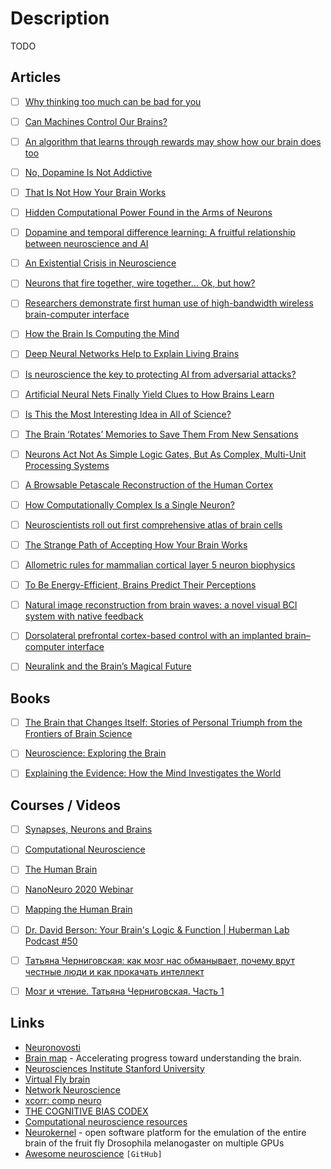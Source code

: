 # Description

TODO


## Articles

- [ ] [Why thinking too much can be bad for you](https://www.economist.com/1843/2012/12/29/why-thinking-too-much-can-be-bad-for-you)
- [ ] [Can Machines Control Our Brains?](https://www.quantamagazine.org/how-brain-computer-interface-technology-is-different-from-mind-control-20210517/)
- [ ] [An algorithm that learns through rewards may show how our brain does too](https://www.technologyreview.com/2020/01/15/130868/deepmind-ai-reiforcement-learning-reveals-dopamine-neurons-in-brain/)
- [ ] [No, Dopamine Is Not Addictive](https://www.psychologytoday.com/intl/blog/women-who-stray/201701/no-dopamine-is-not-addictive)
- [ ] [That Is Not How Your Brain Works](https://nautil.us/issue/98/mind/that-is-not-how-your-brain-works)
- [ ] [Hidden Computational Power Found in the Arms of Neurons](https://www.quantamagazine.org/neural-dendrites-reveal-their-computational-power-20200114/)
- [ ] [Dopamine and temporal difference learning: A fruitful relationship between neuroscience and AI](https://deepmind.com/blog/article/Dopamine-and-temporal-difference-learning-A-fruitful-relationship-between-neuroscience-and-AI)
- [ ] [An Existential Crisis in Neuroscience](https://nautil.us/issue/81/maps/an-existential-crisis-in-neuroscience)
- [ ] [Neurons that fire together, wire together… Ok, but how?](http://dissociativediaries.com/neurons-that-fire-together-wire-together-ok-but-how/)
- [ ] [Researchers demonstrate first human use of high-bandwidth wireless brain-computer interface](https://www.brown.edu/news/2021-03-31/braingate-wireless)
- [ ] [How the Brain Is Computing the Mind](https://www.edge.org/conversation/ed_boyden-how-the-brain-is-computing-the-mind)
- [ ] [Deep Neural Networks Help to Explain Living Brains](https://www.quantamagazine.org/deep-neural-networks-help-to-explain-living-brains-20201028/)
- [ ] [Is neuroscience the key to protecting AI from adversarial attacks?](https://bdtechtalks.com/2020/12/07/vonenet-neurscience-inspired-deep-learning/)
- [ ] [Artificial Neural Nets Finally Yield Clues to How Brains Learn](https://www.quantamagazine.org/artificial-neural-nets-finally-yield-clues-to-how-brains-learn-20210218)
- [ ] [Is This the Most Interesting Idea in All of Science?](https://join.substack.com/p/is-this-the-most-interesting-idea)
- [ ] [The Brain ‘Rotates’ Memories to Save Them From New Sensations](https://www.quantamagazine.org/the-brain-rotates-memories-to-save-them-from-new-sensations-20210415/)
- [ ] [Neurons Act Not As Simple Logic Gates, But As Complex, Multi-Unit Processing Systems](https://www.resonancescience.org/blog/Neurons-Act-Not-As-Simple-Logic-Gates-But-As-Complex-Multi-Unit-Processing-Systems)
- [ ] [A Browsable Petascale Reconstruction of the Human Cortex](https://ai.googleblog.com/2021/06/a-browsable-petascale-reconstruction-of.html)
- [ ] [How Computationally Complex Is a Single Neuron?](https://www.quantamagazine.org/how-computationally-complex-is-a-single-neuron-20210902/)
- [ ] [Neuroscientists roll out first comprehensive atlas of brain cells]()
- [ ] [The Strange Path of Accepting How Your Brain Works](https://alexanderell.is/posts/limitations/)
- [ ] [Allometric rules for mammalian cortical layer 5 neuron biophysics](https://www.nature.com/articles/s41586-021-04072-3)
- [ ] [To Be Energy-Efficient, Brains Predict Their Perceptions](https://www.quantamagazine.org/to-be-energy-efficient-brains-predict-their-perceptions-20211115/)
- [ ] [Natural image reconstruction from brain waves: a novel visual BCI system with native feedback](https://www.biorxiv.org/content/10.1101/787101v3.full)
- [ ] [Dorsolateral prefrontal cortex-based control with an implanted brain–computer interface](https://www.nature.com/articles/s41598-020-71774-5)
- [ ] [Neuralink and the Brain’s Magical Future](https://waitbutwhy.com/2017/04/neuralink.html)


## Books

- [ ] [The Brain that Changes Itself: Stories of Personal Triumph from the Frontiers of Brain Science](https://www.goodreads.com/book/show/570172)
- [ ] [Neuroscience: Exploring the Brain](https://www.goodreads.com/book/show/170011)
- [ ] [Explaining the Evidence: How the Mind Investigates the World](https://www.goodreads.com/book/show/58210805)


## Courses / Videos

- [ ] [Synapses, Neurons and Brains](https://www.coursera.org/learn/synapses)
- [ ] [Computational Neuroscience](https://www.coursera.org/learn/computational-neuroscience)
- [ ] [The Human Brain](https://ocw.mit.edu/courses/brain-and-cognitive-sciences/9-13-the-human-brain-spring-2019/)
- [ ] [NanoNeuro 2020 Webinar](https://youtu.be/CJXp8vCWlmA)
- [ ] [Mapping the Human Brain](https://youtu.be/T8yfZ4JhlbY)
- [ ] [Dr. David Berson: Your Brain's Logic & Function | Huberman Lab Podcast #50](https://youtu.be/oC3fhUjg30E)
- [ ] [Татьяна Черниговская: как мозг нас обманывает, почему врут честные люди и как прокачать интеллект](https://youtu.be/Zda7-SQMfEU)
- [ ] [Мозг и чтение. Татьяна Черниговская. Часть 1](https://youtu.be/Xs81zfgfcZE)


## Links

- [Neuronovosti](http://neuronovosti.ru/)
- [Brain map](https://portal.brain-map.org/) -  Accelerating progress toward understanding the brain.
- [Neurosciences Institute Stanford University](https://neuroscience.stanford.edu/)
- [Virtual Fly brain](https://v2.virtualflybrain.org/)
- [Network Neuroscience](https://netneurosci.github.io/networks2021satellite/)
- [xcorr: comp neuro](https://xcorr.net)
- [THE COGNITIVE BIAS CODEX](https://upload.wikimedia.org/wikipedia/commons/6/65/Cognitive_bias_codex_en.svg)
- [Computational neuroscience resources](http://neural-reckoning.org/comp-neuro-resources.html)
- [Neurokernel](http://neurokernel.github.io/) - open software platform for the emulation of the entire brain of the fruit fly Drosophila melanogaster on multiple GPUs
- [Awesome neuroscience](https://github.com/analyticalmonk/awesome-neuroscience) `[GitHub]`
